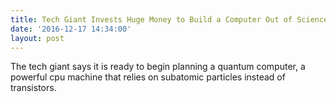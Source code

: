 ```yaml
---
title: Tech Giant Invests Huge Money to Build a Computer Out of Science Fiction
date: '2016-12-17 14:34:00'
layout: post
---
```

The tech giant says it is ready to begin planning a quantum computer, a powerful cpu machine that relies on subatomic particles instead of transistors.